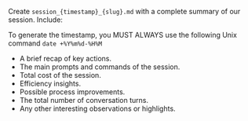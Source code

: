 Create `session_{timestamp}_{slug}.md` with a complete summary of our session. Include:

To generate the timestamp, you MUST ALWAYS use the following Unix command `date +%Y%m%d-%H%M`

- A brief recap of key actions.
- The main prompts and commands of the session.
- Total cost of the session.
- Efficiency insights.
- Possible process improvements.
- The total number of conversation turns.
- Any other interesting observations or highlights.
